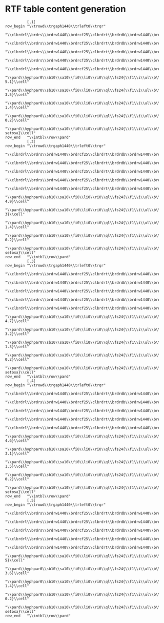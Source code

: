 # RTF table content generation

              [,1]                                                                                                                                                                                
    row_begin "\\trowd\\trgaph1440\\trleft0\\trqr"                                                                                                                                                
              "\\clbrdrl\\brdrs\\brdrw1440\\brdrcf25\\clbrdrt\\brdrdb\\brdrw1440\\brdrcf255\\clbrdrb\\brdrdot\\brdrw1440\\brdrcf143\\clcbpat411\\cellx600"                                        
              "\\clbrdrl\\brdrs\\brdrw1440\\brdrcf25\\clbrdrt\\brdrdb\\brdrw1440\\brdrcf255\\clbrdrb\\brdrdot\\brdrw1440\\brdrcf143\\clcbpat411\\cellx1800"                                       
              "\\clbrdrl\\brdrs\\brdrw1440\\brdrcf25\\clbrdrt\\brdrdb\\brdrw1440\\brdrcf255\\clbrdrb\\brdrdot\\brdrw1440\\brdrcf143\\clcbpat411\\cellx3600"                                       
              "\\clbrdrl\\brdrs\\brdrw1440\\brdrcf25\\clbrdrt\\brdrdb\\brdrw1440\\brdrcf255\\clbrdrb\\brdrdot\\brdrw1440\\brdrcf143\\clcbpat411\\cellx6000"                                       
              "\\clbrdrl\\brdrs\\brdrw1440\\brdrcf25\\clbrdrt\\brdrdb\\brdrw1440\\brdrcf255\\clbrdrr\\brdrdb\\brdrw1440\\brdrcf553\\clbrdrb\\brdrdot\\brdrw1440\\brdrcf143\\clcbpat411\\cellx9000"
              "\\pard\\hyphpar0\\sb10\\sa10\\fi0\\li0\\ri0\\ql\\fs24{\\f1\\i\\ul\\b\\cf260\\chshdng0\\chcbpat411\\cb411 5.1}\\cell"                                                               
              "\\pard\\hyphpar0\\sb10\\sa10\\fi0\\li0\\ri0\\ql\\fs24{\\f1\\i\\ul\\b\\cf260\\chshdng0\\chcbpat411\\cb411 3.5}\\cell"                                                               
              "\\pard\\hyphpar0\\sb10\\sa10\\fi0\\li0\\ri0\\ql\\fs24{\\f1\\i\\ul\\b\\cf260\\chshdng0\\chcbpat411\\cb411 1.4}\\cell"                                                               
              "\\pard\\hyphpar0\\sb10\\sa10\\fi0\\li0\\ri0\\ql\\fs24{\\f1\\i\\ul\\b\\cf260\\chshdng0\\chcbpat411\\cb411 0.2}\\cell"                                                               
              "\\pard\\hyphpar0\\sb10\\sa10\\fi0\\li0\\ri0\\ql\\fs24{\\f1\\i\\ul\\b\\cf260\\chshdng0\\chcbpat411\\cb411 setosa}\\cell"                                                            
    row_end   "\\intbl\\row\\pard"                                                                                                                                                                
              [,2]                                                                                                                                                                                
    row_begin "\\trowd\\trgaph1440\\trleft0\\trqr"                                                                                                                                                
              "\\clbrdrl\\brdrs\\brdrw1440\\brdrcf25\\clbrdrt\\brdrdb\\brdrw1440\\brdrcf255\\clbrdrb\\brdrdot\\brdrw1440\\brdrcf143\\clcbpat411\\cellx600"                                        
              "\\clbrdrl\\brdrs\\brdrw1440\\brdrcf25\\clbrdrt\\brdrdb\\brdrw1440\\brdrcf255\\clbrdrb\\brdrdot\\brdrw1440\\brdrcf143\\clcbpat411\\cellx1800"                                       
              "\\clbrdrl\\brdrs\\brdrw1440\\brdrcf25\\clbrdrt\\brdrdb\\brdrw1440\\brdrcf255\\clbrdrb\\brdrdot\\brdrw1440\\brdrcf143\\clcbpat411\\cellx3600"                                       
              "\\clbrdrl\\brdrs\\brdrw1440\\brdrcf25\\clbrdrt\\brdrdb\\brdrw1440\\brdrcf255\\clbrdrb\\brdrdot\\brdrw1440\\brdrcf143\\clcbpat411\\cellx6000"                                       
              "\\clbrdrl\\brdrs\\brdrw1440\\brdrcf25\\clbrdrt\\brdrdb\\brdrw1440\\brdrcf255\\clbrdrr\\brdrdb\\brdrw1440\\brdrcf553\\clbrdrb\\brdrdot\\brdrw1440\\brdrcf143\\clcbpat411\\cellx9000"
              "\\pard\\hyphpar0\\sb10\\sa10\\fi0\\li0\\ri0\\ql\\fs24{\\f1\\i\\ul\\b\\cf260\\chshdng0\\chcbpat411\\cb411 4.9}\\cell"                                                               
              "\\pard\\hyphpar0\\sb10\\sa10\\fi0\\li0\\ri0\\ql\\fs24{\\f1\\i\\ul\\b\\cf260\\chshdng0\\chcbpat411\\cb411 3}\\cell"                                                                 
              "\\pard\\hyphpar0\\sb10\\sa10\\fi0\\li0\\ri0\\ql\\fs24{\\f1\\i\\ul\\b\\cf260\\chshdng0\\chcbpat411\\cb411 1.4}\\cell"                                                               
              "\\pard\\hyphpar0\\sb10\\sa10\\fi0\\li0\\ri0\\ql\\fs24{\\f1\\i\\ul\\b\\cf260\\chshdng0\\chcbpat411\\cb411 0.2}\\cell"                                                               
              "\\pard\\hyphpar0\\sb10\\sa10\\fi0\\li0\\ri0\\ql\\fs24{\\f1\\i\\ul\\b\\cf260\\chshdng0\\chcbpat411\\cb411 setosa}\\cell"                                                            
    row_end   "\\intbl\\row\\pard"                                                                                                                                                                
              [,3]                                                                                                                                                                                
    row_begin "\\trowd\\trgaph1440\\trleft0\\trqr"                                                                                                                                                
              "\\clbrdrl\\brdrs\\brdrw1440\\brdrcf25\\clbrdrt\\brdrdb\\brdrw1440\\brdrcf255\\clbrdrb\\brdrdot\\brdrw1440\\brdrcf143\\clcbpat411\\cellx600"                                        
              "\\clbrdrl\\brdrs\\brdrw1440\\brdrcf25\\clbrdrt\\brdrdb\\brdrw1440\\brdrcf255\\clbrdrb\\brdrdot\\brdrw1440\\brdrcf143\\clcbpat411\\cellx1800"                                       
              "\\clbrdrl\\brdrs\\brdrw1440\\brdrcf25\\clbrdrt\\brdrdb\\brdrw1440\\brdrcf255\\clbrdrb\\brdrdot\\brdrw1440\\brdrcf143\\clcbpat411\\cellx3600"                                       
              "\\clbrdrl\\brdrs\\brdrw1440\\brdrcf25\\clbrdrt\\brdrdb\\brdrw1440\\brdrcf255\\clbrdrb\\brdrdot\\brdrw1440\\brdrcf143\\clcbpat411\\cellx6000"                                       
              "\\clbrdrl\\brdrs\\brdrw1440\\brdrcf25\\clbrdrt\\brdrdb\\brdrw1440\\brdrcf255\\clbrdrr\\brdrdb\\brdrw1440\\brdrcf553\\clbrdrb\\brdrdot\\brdrw1440\\brdrcf143\\clcbpat411\\cellx9000"
              "\\pard\\hyphpar0\\sb10\\sa10\\fi0\\li0\\ri0\\ql\\fs24{\\f1\\i\\ul\\b\\cf260\\chshdng0\\chcbpat411\\cb411 4.7}\\cell"                                                               
              "\\pard\\hyphpar0\\sb10\\sa10\\fi0\\li0\\ri0\\ql\\fs24{\\f1\\i\\ul\\b\\cf260\\chshdng0\\chcbpat411\\cb411 3.2}\\cell"                                                               
              "\\pard\\hyphpar0\\sb10\\sa10\\fi0\\li0\\ri0\\ql\\fs24{\\f1\\i\\ul\\b\\cf260\\chshdng0\\chcbpat411\\cb411 1.3}\\cell"                                                               
              "\\pard\\hyphpar0\\sb10\\sa10\\fi0\\li0\\ri0\\ql\\fs24{\\f1\\i\\ul\\b\\cf260\\chshdng0\\chcbpat411\\cb411 0.2}\\cell"                                                               
              "\\pard\\hyphpar0\\sb10\\sa10\\fi0\\li0\\ri0\\ql\\fs24{\\f1\\i\\ul\\b\\cf260\\chshdng0\\chcbpat411\\cb411 setosa}\\cell"                                                            
    row_end   "\\intbl\\row\\pard"                                                                                                                                                                
              [,4]                                                                                                                                                                                
    row_begin "\\trowd\\trgaph1440\\trleft0\\trqr"                                                                                                                                                
              "\\clbrdrl\\brdrs\\brdrw1440\\brdrcf25\\clbrdrt\\brdrdb\\brdrw1440\\brdrcf255\\clbrdrb\\brdrdot\\brdrw1440\\brdrcf143\\clcbpat411\\cellx600"                                        
              "\\clbrdrl\\brdrs\\brdrw1440\\brdrcf25\\clbrdrt\\brdrdb\\brdrw1440\\brdrcf255\\clbrdrb\\brdrdot\\brdrw1440\\brdrcf143\\clcbpat411\\cellx1800"                                       
              "\\clbrdrl\\brdrs\\brdrw1440\\brdrcf25\\clbrdrt\\brdrdb\\brdrw1440\\brdrcf255\\clbrdrb\\brdrdot\\brdrw1440\\brdrcf143\\clcbpat411\\cellx3600"                                       
              "\\clbrdrl\\brdrs\\brdrw1440\\brdrcf25\\clbrdrt\\brdrdb\\brdrw1440\\brdrcf255\\clbrdrb\\brdrdot\\brdrw1440\\brdrcf143\\clcbpat411\\cellx6000"                                       
              "\\clbrdrl\\brdrs\\brdrw1440\\brdrcf25\\clbrdrt\\brdrdb\\brdrw1440\\brdrcf255\\clbrdrr\\brdrdb\\brdrw1440\\brdrcf553\\clbrdrb\\brdrdot\\brdrw1440\\brdrcf143\\clcbpat411\\cellx9000"
              "\\pard\\hyphpar0\\sb10\\sa10\\fi0\\li0\\ri0\\ql\\fs24{\\f1\\i\\ul\\b\\cf260\\chshdng0\\chcbpat411\\cb411 4.6}\\cell"                                                               
              "\\pard\\hyphpar0\\sb10\\sa10\\fi0\\li0\\ri0\\ql\\fs24{\\f1\\i\\ul\\b\\cf260\\chshdng0\\chcbpat411\\cb411 3.1}\\cell"                                                               
              "\\pard\\hyphpar0\\sb10\\sa10\\fi0\\li0\\ri0\\ql\\fs24{\\f1\\i\\ul\\b\\cf260\\chshdng0\\chcbpat411\\cb411 1.5}\\cell"                                                               
              "\\pard\\hyphpar0\\sb10\\sa10\\fi0\\li0\\ri0\\ql\\fs24{\\f1\\i\\ul\\b\\cf260\\chshdng0\\chcbpat411\\cb411 0.2}\\cell"                                                               
              "\\pard\\hyphpar0\\sb10\\sa10\\fi0\\li0\\ri0\\ql\\fs24{\\f1\\i\\ul\\b\\cf260\\chshdng0\\chcbpat411\\cb411 setosa}\\cell"                                                            
    row_end   "\\intbl\\row\\pard"                                                                                                                                                                
              [,5]                                                                                                                                                                                
    row_begin "\\trowd\\trgaph1440\\trleft0\\trqr"                                                                                                                                                
              "\\clbrdrl\\brdrs\\brdrw1440\\brdrcf25\\clbrdrt\\brdrdb\\brdrw1440\\brdrcf255\\clbrdrb\\brdrdot\\brdrw1440\\brdrcf143\\clcbpat411\\cellx600"                                        
              "\\clbrdrl\\brdrs\\brdrw1440\\brdrcf25\\clbrdrt\\brdrdb\\brdrw1440\\brdrcf255\\clbrdrb\\brdrdot\\brdrw1440\\brdrcf143\\clcbpat411\\cellx1800"                                       
              "\\clbrdrl\\brdrs\\brdrw1440\\brdrcf25\\clbrdrt\\brdrdb\\brdrw1440\\brdrcf255\\clbrdrb\\brdrdot\\brdrw1440\\brdrcf143\\clcbpat411\\cellx3600"                                       
              "\\clbrdrl\\brdrs\\brdrw1440\\brdrcf25\\clbrdrt\\brdrdb\\brdrw1440\\brdrcf255\\clbrdrb\\brdrdot\\brdrw1440\\brdrcf143\\clcbpat411\\cellx6000"                                       
              "\\clbrdrl\\brdrs\\brdrw1440\\brdrcf25\\clbrdrt\\brdrdb\\brdrw1440\\brdrcf255\\clbrdrr\\brdrdb\\brdrw1440\\brdrcf553\\clbrdrb\\brdrdot\\brdrw1440\\brdrcf143\\clcbpat411\\cellx9000"
              "\\pard\\hyphpar0\\sb10\\sa10\\fi0\\li0\\ri0\\ql\\fs24{\\f1\\i\\ul\\b\\cf260\\chshdng0\\chcbpat411\\cb411 5}\\cell"                                                                 
              "\\pard\\hyphpar0\\sb10\\sa10\\fi0\\li0\\ri0\\ql\\fs24{\\f1\\i\\ul\\b\\cf260\\chshdng0\\chcbpat411\\cb411 3.6}\\cell"                                                               
              "\\pard\\hyphpar0\\sb10\\sa10\\fi0\\li0\\ri0\\ql\\fs24{\\f1\\i\\ul\\b\\cf260\\chshdng0\\chcbpat411\\cb411 1.4}\\cell"                                                               
              "\\pard\\hyphpar0\\sb10\\sa10\\fi0\\li0\\ri0\\ql\\fs24{\\f1\\i\\ul\\b\\cf260\\chshdng0\\chcbpat411\\cb411 0.2}\\cell"                                                               
              "\\pard\\hyphpar0\\sb10\\sa10\\fi0\\li0\\ri0\\ql\\fs24{\\f1\\i\\ul\\b\\cf260\\chshdng0\\chcbpat411\\cb411 setosa}\\cell"                                                            
    row_end   "\\intbl\\row\\pard"                                                                                                                                                                

